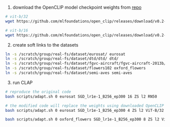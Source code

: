 1. download the OpenCLIP model checkpoint weights from [repo](https://github.com/mlfoundations/open_clip/releases/tag/v0.2-weights)
```bash
# vit-b/32
wget https://github.com/mlfoundations/open_clip/releases/download/v0.2-weights/vit_b_32-quickgelu-laion400m_e32-46683a32.pt

# vit-b/16
wget https://github.com/mlfoundations/open_clip/releases/download/v0.2-weights/vit_b_16-laion400m_e32-55e67d44.pt
```

2. create soft links to the datasets
```bash
ln -s /scratch/group/real-fs/dataset/eurosat/ eurosat
ln -s /scratch/group/real-fs/dataset/dtd/dtd/ dtd/
ln -s /scratch/group/real-fs/dataset/fgvc-aircraft/fgvc-aircraft-2013b/data fgvc_aircraft
ln -s /scratch/group/real-fs/dataset/flowers102 oxford_flowers
ln -s /scratch/group/real-fs/dataset/semi-aves semi-aves
```

3. run CLAP
```bash
# reproduce the original code
bash scripts/adapt.sh 0 eurosat SGD_lr1e-1_B256_ep300 16 ZS l2 RN50

# the modified code will replace the weights using downloaded OpenCLIP weights
bash scripts/adapt.sh 0 eurosat SGD_lr1e-1_B256_ep300 4 ZS l2 ViT-B/32

bash scripts/adapt.sh 0 oxford_flowers SGD_lr1e-1_B256_ep300 8 ZS l2 ViT-B/32

```
